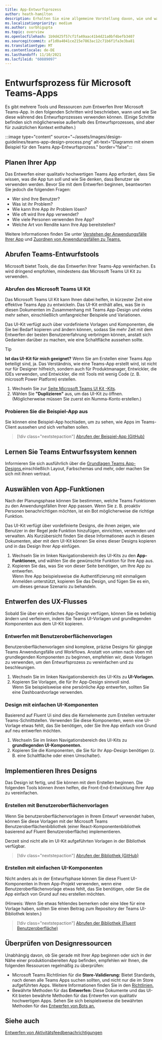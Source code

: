 ```yaml
---
title: App-Entwurfsprozess
author: heath-hamilton
description: Erhalten Sie eine allgemeine Vorstellung davon, wie und wann Sie Microsoft-Tools und -Ressourcen verwenden können, um eine effektive Microsoft Teams-App zu entwerfen.
ms.localizationpriority: medium
ms.author: surbhigupta
ms.topic: overview
ms.openlocfilehash: 1b9d425f57cf1fa49aac41b4d21a0bf4befb3407
ms.sourcegitcommit: af1d0a4041ce215e7863ac12c71b6f1fa3e3ba81
ms.translationtype: MT
ms.contentlocale: de-DE
ms.lasthandoff: 11/10/2021
ms.locfileid: "60889097"
---
```

# <a name="design-process-for-microsoft-teams-apps"></a>Entwurfsprozess für Microsoft Teams-Apps

Es gibt mehrere Tools und Ressourcen zum Entwerfen Ihrer Microsoft Teams-App. In den folgenden Schritten wird beschrieben, wann und wie Sie diese während des Entwurfsprozesses verwenden können. (Einige Schritte befinden sich möglicherweise außerhalb des Entwurfsprozesses, sind aber für zusätzlichen Kontext enthalten.)

:::image type="content" source="~/assets/images/design-guidelines/teams-app-design-process.png" alt-text="Diagramm mit einem Beispiel für den Teams App-Entwurfsprozess." border="false":::

## <a name="plan-your-app"></a>Planen Ihrer App

Das Entwerfen einer qualitativ hochwertigen Teams App erfordert, dass Sie wissen, was die App tun soll und wie Sie denken, dass Benutzer sie verwenden werden. Bevor Sie mit dem Entwerfen beginnen, beantworten Sie jedoch die folgenden Fragen:

* Wer sind Ihre Benutzer?
* Was ist ihr Problem?
* Wie kann Ihre App ihr Problem lösen?
* Wie oft wird Ihre App verwendet?
* Wie viele Personen verwenden Ihre App?
* Welche Art von Rendite kann Ihre App bereitstellen?

Weitere Informationen finden Sie unter [Verstehen der Anwendungsfälle Ihrer App](~/concepts/design/understand-use-cases.md) und [Zuordnen von Anwendungsfällen zu Teams.](~/concepts/design/map-use-cases.md)

## <a name="get-teams-design-tools"></a>Abrufen Teams-Entwurfstools

Microsoft bietet Tools, die das Entwerfen Ihrer Teams-App vereinfachen. Es wird dringend empfohlen, mindestens das Microsoft Teams UI Kit zu verwenden.

### <a name="get-the-microsoft-teams-ui-kit"></a>Abrufen des Microsoft Teams UI Kit

Das Microsoft Teams UI Kit kann Ihnen dabei helfen, in kürzester Zeit eine effektive Teams App zu entwickeln. Das UI-Kit enthält alles, was Sie in diesen Dokumenten im Zusammenhang mit Teams App-Design und vieles mehr sehen, einschließlich umfangreicher Beispiele und Variationen.

Das UI-Kit verfügt auch über vordefinierte Vorlagen und Komponenten, die Sie bei Bedarf kopieren und ändern können, sodass Sie mehr Zeit mit dem Entwerfen der besten Benutzererfahrung verbringen können, anstatt sich Gedanken darüber zu machen, wie eine Schaltfläche aussehen sollte.

> [!TIP]
> **Ist das UI-Kit für mich geeignet?** Wenn Sie am Erstellen einer Teams App beteiligt sind, ja. Das Verständnis, wie eine Teams-App erstellt wird, ist nicht nur für Designer hilfreich, sondern auch für Produktmanager, Entwickler, die IDEs verwenden, und Entwickler, die mit Tools mit wenig Code (z. B. microsoft Power Platform) erstellen.

1. Wechseln Sie zur [Seite Microsoft Teams UI Kit -Kits](https://www.figma.com/community/file/916836509871353159).
1. Wählen Sie **"Duplizieren"** aus, um das UI-Kit zu öffnen. (Möglicherweise müssen Sie zuerst ein Numma-Konto erstellen.)

### <a name="try-the-sample-app"></a>Probieren Sie die Beispiel-App aus

Sie können eine Beispiel-App hochladen, um zu sehen, wie Apps im Teams-Client aussehen und sich verhalten sollen.

> [!div class="nextstepaction"]
> [Abrufen der Beispiel-App (GitHub)](https://github.com/OfficeDev/Microsoft-Teams-Samples/tree/main/samples/tab-ui-templates/ts)

## <a name="learn-teams-design-system"></a>Lernen Sie Teams Entwurfssystem kennen

Informieren Sie sich ausführlich über die [Grundlagen Teams App-Designs,](design-teams-app-fundamentals.md)einschließlich Layout, Farbschemas und mehr, oder machen Sie sich mit ihnen vertraut.

## <a name="choose-app-capabilities"></a>Auswählen von App-Funktionen

Nach der Planungsphase können Sie bestimmen, welche Teams Funktionen zu den Anwendungsfällen Ihrer App passen. Wenn Sie z. B. proaktiv Personen benachrichtigen möchten, ist ein Bot möglicherweise die richtige Funktion.

Das UI-Kit verfügt über vordefinierte Designs, die ihnen zeigen, wie Benutzer in der Regel jede Funktion hinzufügen, einrichten, verwenden und verwalten. Als Kurzübersicht finden Sie diese Informationen auch in diesen Dokumenten, aber mit dem UI-Kit können Sie eines dieser Designs kopieren und in das Design Ihrer App einfügen.

1. Wechseln Sie im linken Navigationsbereich des UI-Kits zu den **App-Funktionen,** und wählen Sie die gewünschte Funktion für Ihre App aus.
1. Kopieren Sie das, was Sie von dieser Seite benötigen, um Ihre App zu entwerfen.<br />
   Wenn Ihre App beispielsweise die Authentifizierung mit einmaligem Anmelden unterstützt, kopieren Sie das Design, und fügen Sie es ein, um dieses genaue Szenario zu behandeln.

## <a name="design-your-ux-flow"></a>Entwerfen des UX-Flusses

Sobald Sie über ein einfaches App-Design verfügen, können Sie es beliebig ändern und verfeinern, indem Sie Teams UI-Vorlagen und grundlegenden Komponenten aus dem UI-Kit kopieren.

### <a name="design-with-ui-templates"></a>Entwerfen mit Benutzeroberflächenvorlagen

Benutzeroberflächenvorlagen sind komplexe, präzise Designs für gängige Teams Anwendungsfälle und Workflows. Anstatt von unten nach oben mit grundlegenden Komponenten zu beginnen, empfehlen wir, diese Vorlagen zu verwenden, um den Entwurfsprozess zu vereinfachen und zu beschleunigen.

1. Wechseln Sie im linken Navigationsbereich des UI-Kits zu **UI-Vorlagen.**
1. Kopieren Sie Vorlagen, die für Ihr App-Design sinnvoll sind.<br />
   Wenn Sie beispielsweise eine persönliche App entwerfen, sollten Sie eine Dashboardvorlage verwenden.

### <a name="design-with-basic-ui-components"></a>Design mit einfachen UI-Komponenten

Basierend auf Fluent Ui sind dies die Kernelemente zum Erstellen vertrauter Teams-Schnittstellen. Verwenden Sie diese Komponenten, wenn eine UI-Vorlage etwas fehlt, das Sie benötigen, oder Sie Ihre App einfach von Grund auf neu entwerfen möchten.

1. Wechseln Sie im linken Navigationsbereich des UI-Kits zu **grundlegenden UI-Komponenten.**
1. Kopieren Sie die Komponenten, die Sie für Ihr App-Design benötigen (z. B. eine Schaltfläche oder einen Umschalter).

## <a name="implement-your-design"></a>Implementieren Ihres Designs

Das Design ist fertig, und Sie können mit dem Erstellen beginnen. Die folgenden Tools können ihnen helfen, die Front-End-Entwicklung Ihrer App zu vereinfachen.

### <a name="build-with-ui-templates"></a>Erstellen mit Benutzeroberflächenvorlagen

Wenn Sie benutzeroberflächenvorlagen in Ihrem Entwurf verwendet haben, können Sie diese Vorlagen mit der Microsoft Teams Benutzeroberflächenbibliothek (einer React-Komponentenbibliothek basierend auf Fluent Benutzeroberfläche) implementieren.

Derzeit sind nicht alle im UI-Kit aufgeführten Vorlagen in der Bibliothek verfügbar.

> [!div class="nextstepaction"]
> [Abrufen der Bibliothek (GitHub)](https://github.com/OfficeDev/microsoft-teams-ui-component-library)

### <a name="build-with-basic-ui-components"></a>Erstellen mit einfachen UI-Komponenten

Nicht anders als in der Entwurfsphase können Sie diese Fluent UI-Komponenten in Ihrem App-Projekt verwenden, wenn eine Benutzeroberflächenvorlage etwas fehlt, das Sie benötigen, oder Sie die App einfach von Grund auf neu erstellen möchten. 

(Hinweis: Wenn Sie etwas fehlendes bemerken oder eine Idee für eine Vorlage haben, sollten Sie einen Beitrag zum Repository der Teams UI-Bibliothek leisten.)

> [!div class="nextstepaction"]
> [Abrufen der Bibliothek (Fluent Benutzeroberfläche)](https://fluentsite.z22.web.core.windows.net/)

## <a name="review-design-resources"></a>Überprüfen von Designressourcen

Unabhängig davon, ob Sie gerade mit Ihrer App beginnen oder sich in der Nähe einer produktionsbereiten App befinden, empfehlen wir Ihnen, die folgenden Ressourcen regelmäßig zu überprüfen:

* Microsoft Teams Richtlinien für die **Store-Validierung:** Bietet Standards, nach denen alle Teams Apps suchen sollten, und nicht nur die im Store aufgeführten Apps. Weitere Informationen finden Sie in den [Richtlinien.](~/concepts/deploy-and-publish/appsource/prepare/teams-store-validation-guidelines.md)
* Bewährte Methoden für das **Entwerfen:** Diese Dokumente und das UI-Kit bieten bewährte Methoden für das Entwerfen von qualitativ hochwertigen Apps. Sehen Sie sich beispielsweise die bewährten Methoden für das [Entwerfen von Bots an.](~/bots/design/bots.md#best-practices)

## <a name="see-also"></a>Siehe auch

[Entwerfen von Aktivitätsfeedbenachrichtigungen](~/concepts/design/activity-feed-notifications.md)
